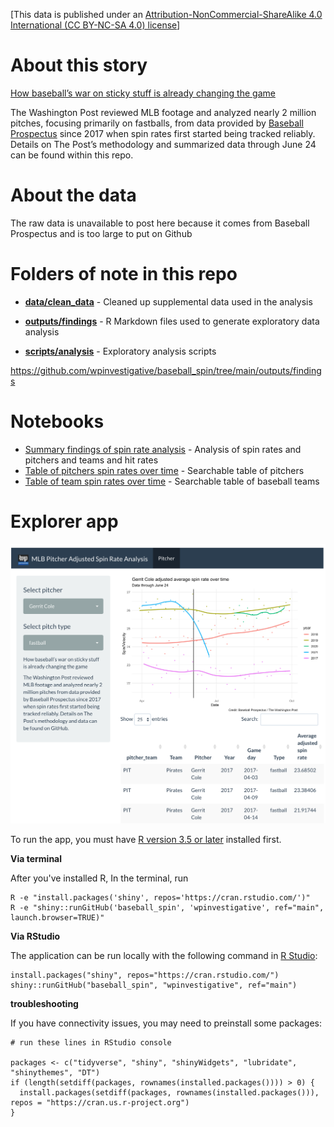 [This data is published under an [Attribution-NonCommercial-ShareAlike 4.0 International (CC BY-NC-SA 4.0) license](https://creativecommons.org/licenses/by-nc-sa/4.0/)]

# About this story

[How baseball’s war on sticky stuff is already changing the game](https://www.washingtonpost.com/sports/2021/07/02/sticky-stuff-baseball-data/)

The Washington Post reviewed MLB footage and analyzed nearly 2 million pitches, focusing primarily on fastballs, from data provided by [Baseball Prospectus](https://www.baseballprospectus.com/) since 2017 when spin rates first started being tracked reliably. Details on The Post’s methodology and summarized data through June 24 can be found within this repo.

# About the data

The raw data is unavailable to post here because it comes from Baseball Prospectus and is too large to put on Github


# Folders of note in this repo

* **[data/clean_data](data/clean_data)** - Cleaned up supplemental data used in the analysis

* **[outputs/findings](https://github.com/wpinvestigative/baseball_spin/tree/main/outputs/findings)** - R Markdown files used to generate exploratory data analysis

* **[scripts/analysis](scripts/analysis)** - Exploratory analysis scripts

https://github.com/wpinvestigative/baseball_spin/tree/main/outputs/findings


# Notebooks

* [Summary findings of spin rate analysis](http://wpinvestigative.github.io/baseball_spin/outputs/findings/01_exploratory.html) - Analysis of spin rates and pitchers and teams and hit rates
* [Table of pitchers spin rates over time](http://wpinvestigative.github.io/baseball_spin/outputs/findings/02_pitchers.html) - Searchable table of pitchers
* [Table of team spin rates over time](http://wpinvestigative.github.io/baseball_spin/outputs/findings/03_teams.html) - Searchable table of baseball teams


# Explorer app

![](daily_app.png)


To run the app, you must have [R version 3.5 or later](https://cloud.r-project.org/) installed first.

**Via terminal**

After you've installed R, In the terminal, run

```
R -e "install.packages('shiny', repos='https://cran.rstudio.com/')"
R -e "shiny::runGitHub('baseball_spin', 'wpinvestigative', ref="main", launch.browser=TRUE)"
```

**Via RStudio**

The application can be run locally with the following command in [R Studio](https://www.rstudio.com/products/rstudio/download/#download): 

```
install.packages("shiny", repos="https://cran.rstudio.com/")
shiny::runGitHub("baseball_spin", "wpinvestigative", ref="main")
```

**troubleshooting**

If you have connectivity issues, you may need to preinstall some packages:

```
# run these lines in RStudio console

packages <- c("tidyverse", "shiny", "shinyWidgets", "lubridate", "shinythemes", "DT")
if (length(setdiff(packages, rownames(installed.packages()))) > 0) {
  install.packages(setdiff(packages, rownames(installed.packages())), repos = "https://cran.us.r-project.org")  
}
```